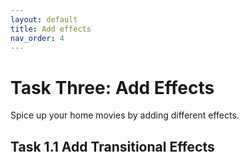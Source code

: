 ```yaml
---
layout: default
title: Add effects
nav_order: 4
---
```


# Task Three: Add Effects

Spice up your home movies by adding different effects.  

## Task 1.1 Add Transitional Effects
